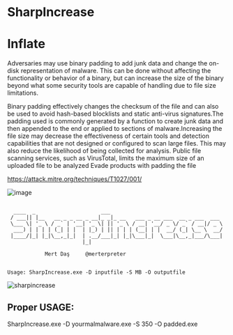 # SharpIncrease

# Inflate

Adversaries may use binary padding to add junk data and change the on-disk representation of malware. This can be done without affecting the functionality or behavior of a binary, but can increase the size of the binary beyond what some security tools are capable of handling due to file size limitations.

Binary padding effectively changes the checksum of the file and can also be used to avoid hash-based blocklists and static anti-virus signatures.The padding used is commonly generated by a function to create junk data and then appended to the end or applied to sections of malware.Increasing the file size may decrease the effectiveness of certain tools and detection capabilities that are not designed or configured to scan large files. This may also reduce the likelihood of being collected for analysis. Public file scanning services, such as VirusTotal, limits the maximum size of an uploaded file to be analyzed
Evade products with padding the file

https://attack.mitre.org/techniques/T1027/001/

![image](https://github.com/mertdas/SharpIncrease/assets/48562581/7e35fe25-7281-4423-9fdf-d2a0069865d0)

```

  ____  _                     ___
 / ___|| |__   __ _ _ __ _ __|_ _|_ __   ___ _ __ ___  __ _ ___  ___
 \___ \| '_ \ / _` | '__| '_ \| || '_ \ / __| '__/ _ \/ _` / __|/ _ \
  ___) | | | | (_| | |  | |_) | || | | | (__| | |  __/ (_| \__ \  __/
 |____/|_| |_|\__,_|_|  | .__/___|_| |_|\___|_|  \___|\__,_|___/\___|
                        |_|

            Mert Daş     @merterpreter


Usage: SharpIncrease.exe -D inputfile -S MB -O outputfile

```
![sharpincrease](https://user-images.githubusercontent.com/48562581/225166491-846654c6-c117-49d8-9c26-3dbb268af1e4.png)

## Proper USAGE:

SharpIncrease.exe -D yourmalmalware.exe -S 350 -O padded.exe
